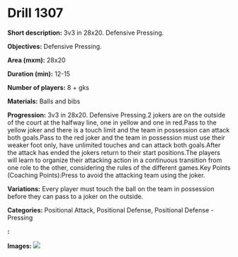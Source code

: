 # Drill 1307

**Short description:**
3v3 in 28x20. Defensive Pressing.

**Objectives:**
Defensive Pressing.

**Area (mxm):**
28x20

**Duration (min):**
12-15

**Number of players:**
8 + gks

**Materials:**
Balls and bibs

**Progression:**
3v3 in 28x20. Defensive Pressing.2 jokers are on the outside of the court at the halfway line, one in yellow and one in red.Pass to the yellow joker and there is a touch limit and the team in possession can attack both goals.Pass to the red joker and the team in possession must use their weaker foot only, have unlimited touches and can attack both goals.After the attack has ended the jokers return to their start positions.The players will learn to organize their attacking action in a continuous transition from one role to the other, considering the rules of the different games.Key Points (Coaching Points):Press to avoid the attacking team using the joker.

**Variations:**
Every player must touch the ball on the team in possession before they can pass to a joker on the outside.

**Categories:**
Positional Attack, Positional Defense, Positional Defense - Pressing

**:**


**Images:**
![](https://www.coachingfutsal.com/\images\b3f2c135-7ed7-496b-8e5b-03e1111db037_118.png)

